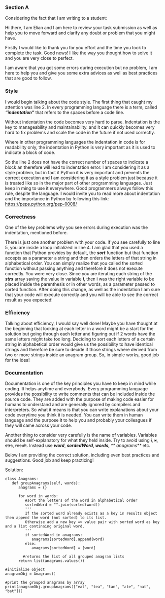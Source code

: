 ### Section A

Considering the fact that I am writing to a student:

Hi there, I am Elian and I am here to review your task submission as well as help you to move forward and clarify any
doubt or problem that you might have.

Firstly I would like to thank you for you effort and the time you took to complete the task. Good news! I like the way
you thought how to solve it and you are very close to perfect.

I am aware that you got some errors during execution but no problem, I am here to help you and give you some extra
advices as well as best practices that are good to follow.

### Style

I would begin talking about the code style. The first thing that caught my attention was line 2. In every programming
language there is a term, called **_“indentation”_** that refers to the spaces before a code line.

Without indentation the code becomes very hard to parse. Indentation is the key to manageability and maintainability. and
it can quickly becomes very hard to fix problems and scale the code in the future if not used correctly.

Where in other programming languages the indentation in code is for readability only, the indentation in Python is very
important as it is used to indicate a block of code.

So the line 2 does not have the correct number of spaces to indicate a block an therefore will lead to indentation
error. I am considering it as a style problem, but in fact it Python it is very important and prevents the correct
execution and I am considering it as a style problem just because it is treated like so in the major part of other
programming languages. Just keep in ming to use it everywhere. Good programmers always follow this rule, despite the
language. I would invite you to read more about indentation and the importance in Python by following this link:
https://peps.python.org/pep-0008/

### Correctness

One of the key problems why you see errors during execution was the indentation, mentioned before.

There is just one another problem with your code. If you see carefully to line 5, you are inside a loop initialized in
line 4. I am glad that you used a function that Python provides by default, the _**sort**_ function but that function
accepts as a parameter a string and then orders the letters of that string in alphabetical order. You can simply realize
that you called the sorted function without passing anything and therefore it does not execute correctly. You were very
close. Since you are iterating each string of the **_strs_** array saving the value in variable _**i**_, then i was the
right variable to be placed inside the parenthesis or in other words, as a parameter passed to sorted function. After
doing this change, as well as the indentation I am sure that your code will execute correctly and you will be able to
see the correct result as you expected!

### Efficiency

Talking about efficiency, I would say well done!
Maybe you have thought at the beginning that looking at each letter in a word might be a start for the solution but
going through each letter and figuring out if 2 words have the same letters might take too long. Deciding to sort each
letters of a certain string in alphabetical order would give us the possibility to have identical strings and therefore
be sure to decide if those strings where derived from two or more strings inside an anagram group. So, in simple works,
good job for the idea!

### Documentation

Documentation is one of the key principles you have to keep in mind while coding. It helps anytime and everybody. Every
programming language provides the possibility to write comments that can be included inside the source code. They are
added with the purpose of making code easier for humans to understand and are generally ignored by compilers and
interpreters. So what it means is that you can write explanations about your code everytime you think it is needed. You
can write them in human language and the purpose it to help you and probably your colleagues if they will came across
your code.

Another thing to consider very carefully is the name of variables. Variables should be self-explanatory for what they
held inside. Try to avoid using ~~i~~, ~~x~~, ~~strs~~, ~~result~~. Instead use _**word**_, _**sordedWord**_, _**words**_, _**
anagrams**_ etc.

Below I am providing the correct solution, including even best practices and suggestions. Good job and keep practicing!

Solution:

```
class Anagrams:
   def groupAnagrams(self, words):
      anagrams = {}
      
      for word in words:  
         #sort the letters of the word in alphabetical order
         sortedWord = "".join(sorted(word))
         '''
         If the sorted word already exists as a key in results object then append the word (not sorted) to its list. 
         Otherwise add a new key => value pair with sorted word as key and a list continaing original word.
         '''
         if sortedWord in anagrams:
            anagrams[sortedWord].append(word)
         else:
            anagrams[sortedWord] = [word]
            
        #returns the list of all grouped anagram lists    
      return list(anagrams.values())
      
#initialize object      
anagramObj = Anagrams()

#print the grouped anagrams by array
print(anagramObj.groupAnagrams(["eat", "tea", "tan", "ate", "nat", "bat"]))
